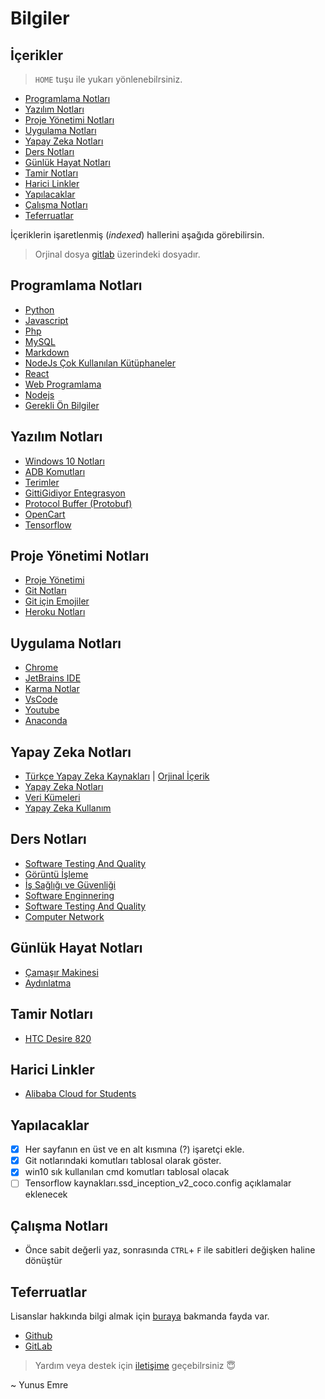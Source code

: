 # Bilgiler <!-- omit in toc -->

## İçerikler <!-- omit in toc -->

> `HOME` tuşu ile yukarı yönlenebilrsiniz.

- [Programlama Notları](#programlama-notlar%C4%B1)
- [Yazılım Notları](#yaz%C4%B1l%C4%B1m-notlar%C4%B1)
- [Proje Yönetimi Notları](#proje-y%C3%B6netimi-notlar%C4%B1)
- [Uygulama Notları](#uygulama-notlar%C4%B1)
- [Yapay Zeka Notları](#yapay-zeka-notlar%C4%B1)
- [Ders Notları](#ders-notlar%C4%B1)
- [Günlük Hayat Notları](#g%C3%BCnl%C3%BCk-hayat-notlar%C4%B1)
- [Tamir Notları](#tamir-notlar%C4%B1)
- [Harici Linkler](#harici-linkler)
- [Yapılacaklar](#yap%C4%B1lacaklar)
- [Çalışma Notları](#%C3%A7al%C4%B1%C5%9Fma-notlar%C4%B1)
- [Teferruatlar](#teferruatlar)

İçeriklerin işaretlenmiş (*indexed*) hallerini aşağıda görebilirsin.

> Orjinal dosya [gitlab](https://gitlab.com/yedehrab/bilgiler) üzerindeki dosyadır.

## Programlama Notları

- [Python](Programlama%20Notlar%C4%B1/Python.md)
- [Javascript](Programlama%20Notlar%C4%B1/Javascript.md)
- [Php](Programlama%20Notlar%C4%B1/Php.md)
- [MySQL](Programlama%20Notlar%C4%B1/MySQL.md)
- [Markdown](Programlama%20Notlar%C4%B1/Markdown.md)
- [NodeJs Çok Kullanılan Kütüphaneler](Programlama%20Notlar%C4%B1/Nodejs%20%C3%87ok%20Kullan%C4%B1lan%20K%C3%BCt%C3%BCphaneler.md)
- [React](Programlama%20Notlar%C4%B1/React.md)
- [Web Programlama](Programlama%20Notlar%C4%B1/Web%20Programlama.md)
- [Nodejs](Programlama%20Notlar%C4%B1/Nodejs.md)
- [Gerekli Ön Bilgiler](Programlama%20Notlar%C4%B1/Gerekli%20%C3%96n%20Bilgiler.md)

## Yazılım Notları

- [Windows 10 Notları](Yaz%C4%B1l%C4%B1m%20Notlar%C4%B1/Windows%2010%20Notlar%C4%B1.md)
- [ADB Komutları](Yaz%C4%B1l%C4%B1m%20Notlar%C4%B1/Adb%20Komutlar%C4%B1.md)
- [Terimler](Yaz%C4%B1l%C4%B1m%20Notlar%C4%B1/Terimler.md)
- [GittiGidiyor Entegrasyon](Yaz%C4%B1l%C4%B1m%20Notlar%C4%B1/GittiGidiyor%20Entegrasyon.md)
- [Protocol Buffer (Protobuf)](Yaz%C4%B1l%C4%B1m%20Notlar%C4%B1/Protocol%20Buffer%20%28Protobuf%29.md)
- [OpenCart](Yaz%C4%B1l%C4%B1m%20Notlar%C4%B1/OpenCart.md)
- [Tensorflow](Yaz%C4%B1l%C4%B1m%20Notlar%C4%B1/Tensorflow.md)

## Proje Yönetimi Notları

- [Proje Yönetimi](Proje%20Y%C3%B6netimi%20Notlar%C4%B1/Proje%20Y%C3%B6netimi.md)
- [Git Notları](Proje%20Y%C3%B6netimi%20Notlar%C4%B1/Git%20Notlar%C4%B1.md)
- [Git için Emojiler](Proje%20Y%C3%B6netimi%20Notlar%C4%B1/Git%20i%C3%A7in%20Emojiler.md)
- [Heroku Notları](Proje%20Y%C3%B6netimi%20Notlar%C4%B1/Heroku%20Notlar%C4%B1.md)

## Uygulama Notları

- [Chrome](Uygulama%20Notlar%C4%B1/Chrome.md)
- [JetBrains IDE](Uygulama%20Notlar%C4%B1/JetBrains%20IDE.md)
- [Karma Notlar](Uygulama%20Notlar%C4%B1/Karma%20Notlar.md)
- [VsCode](Uygulama%20Notlar%C4%B1/VsCode.md)
- [Youtube](Uygulama%20Notlar%C4%B1/Youtube.md)
- [Anaconda](Uygulama%20Notlar%C4%B1/Anaconda.md)

## Yapay Zeka Notları

- [Türkçe Yapay Zeka Kaynakları](Yapay%20Zeka%20Notlar%C4%B1.md/T%C3%BCrk%C3%A7e%20Yapay%20Zeka%20Kaynaklar%C4%B1.md) | [Orjinal İçerik](https://github.com/deeplearningturkiye/turkce-yapay-zeka-kaynaklari)
- [Yapay Zeka Notları](Yapay%20Zeka%20Notlar%C4%B1.md/Yapay%20Zeka%20Notlar%C4%B1.md)
- [Veri Kümeleri](Yapay%20Zeka%20Notlar%C4%B1.md/Veri%20K%C3%BCmeleri.md)
- [Yapay Zeka Kullanım](Yapay%20Zeka%20Notlar%C4%B1.md/Yapay%20Zeka%20Kullan%C4%B1m.md)

## Ders Notları

- [Software Testing And Quality](Ders%20Notlar%C4%B1/Software%20Testing%20And%20Quality.md)
- [Görüntü İşleme](Ders%20Notlar%C4%B1/G%C3%B6r%C3%BCnt%C3%BC%20%C4%B0%C5%9Fleme.md)
- [İş Sağlığı ve Güvenliği](Ders%20Notlar%C4%B1/%C4%B0%C5%9F%20Sa%C4%9Fl%C4%B1%C4%9F%C4%B1%20ve%20G%C3%BCvenli%C4%9Fi.md)
- [Software Enginnering](Ders%20Notlar%C4%B1/Software%20Enginnering.md)
- [Software Testing And Quality](Ders%20Notlar%C4%B1/Software%20Testing%20And%20Quality.md)
- [Computer Network](Ders%20Notlar%C4%B1/Computer%20Network.md)

## Günlük Hayat Notları

- [Çamaşır Makinesi](G%C3%BCnl%C3%BCk%20Hayat%20Notlar%C4%B1/%C3%87ama%C5%9F%C4%B1r%20Makinesi.md)
- [Aydınlatma](G%C3%BCnl%C3%BCk%20Hayat%20Notlar%C4%B1/Ayd%C4%B1nlatma.md)

## Tamir Notları

- [HTC Desire 820](Tamir%20Notlar%C4%B1/HTC%20Desire%20820.md)

## Harici Linkler

- [Alibaba Cloud for Students](https://www.alibabacloud.com/campaign/education)

## Yapılacaklar

- [x] Her sayfanın en üst ve en alt kısmına (?) işaretçi ekle.
- [x] Git notlarındaki komutları tablosal olarak göster.
- [x] win10 sık kullanılan cmd komutları tablosal olacak
- [ ] Tensorflow kaynakları.ssd_inception_v2_coco.config açıklamalar eklenecek

## Çalışma Notları

- Önce sabit değerli yaz, sonrasında `CTRL`+ `F` ile sabitleri değişken haline dönüştür

## Teferruatlar

Lisanslar hakkında bilgi almak için [buraya](https://www.yusufaytas.com/acik-kaynak-lisanslari/) bakmanda fayda var.

- [Github](https://github.com/yedehrab)
- [GitLab](https://gitlab.com/yedehrab)

> Yardım veya destek için [iletişime](mailto::yyunussemree@gmail.com) geçebilrsiniz 😇

~ Yunus Emre